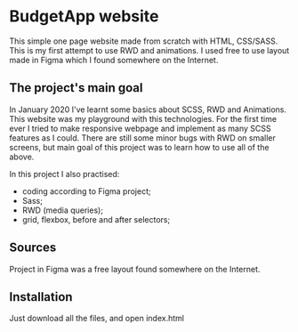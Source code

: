 # BudgetApp website

This simple one page website made from scratch with HTML, CSS/SASS. This is my first attempt to use RWD and animations. I used free to use layout made in Figma which I found somewhere on the Internet.

## The project's main goal

In January 2020 I've learnt some basics about SCSS, RWD and Animations. This website was my playground with this technologies. For the first time ever I tried to make responsive webpage and implement as many SCSS features as I could. There are still some minor bugs with RWD on smaller screens, but main goal of this project was to learn how to use all of the above.

In this project I also practised:

- coding according to Figma project;
- Sass;
- RWD (media queries);
- grid, flexbox, before and after selectors;

## Sources

Project in Figma was a free layout found somewhere on the Internet.

## Installation

Just download all the files, and open index.html
